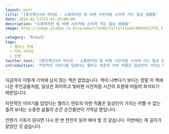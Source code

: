 ```yaml
---
layout: post
title: "[종이책]디어 라이프 - 소중하지만 빛 바랜 사진처럼 스러져 가는 일상 생활들"
date: 2016-02-13T15:42:25+00:00
description: "소중하지만 빛 바랜 사진처럼 스러져 가는 일상 생활들"
image: http://image.aladin.co.kr/product/3248/21/letslook/8954622755_f.jpg

category: '독서노트'  
tags: 
  - 엘리스 먼로
  - 디어 라이프
  - 단편
twitter_text: '[종이책]디어 라이프 - 소중하지만 빛 바랜 사진처럼 스러져 가는 일상 생활들'
introduction: '자전적인 이야기를 담았다는 엘리스 먼로의 이번 작품은 일상인이 가지는 어쩔 수 없는 흘려 보내는 소중한 삶들의 순간 순간들만이 기억날 뿐입니다.'
---
```


지금까지 이렇게 기억에 남지 않는 책은 없었습니다. 책이 나쁘다기 보다는 정말 이 책에 나온 주인공들처럼, 일상은 희미하고 빛바랜 사진처럼 시간의 흐름에 떠밀려 희석되기 때문입니다.

자전적인 이야기를 담았다는 엘리스 먼로의 이번 작품은 일상인이 가지는 어쩔 수 없는 흘려 보내는 소중한 삶들의 순간 순간들만이 기억날 뿐입니다.

언젠가 기회가 된다면 다시 한 번 천천히 읽어 봐야 할 것 같습니다. 이번에는 제 깊이가 얕았던 것 같습니다.